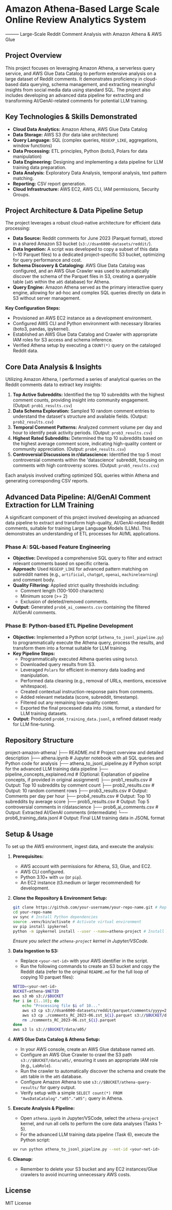 # Amazon Athena-Based Large Scale Online Review Analytics System

——— Large-Scale Reddit Comment Analysis with Amazon Athena & AWS Glue

## Project Overview

This project focuses on leveraging Amazon Athena, a serverless query service, and AWS Glue Data Catalog to perform extensive analysis on a large dataset of Reddit comments. It demonstrates proficiency in cloud-based data querying, schema management, and extracting meaningful insights from social media data using standard SQL. The project also includes developing an advanced data pipeline for extracting and transforming AI/GenAI-related comments for potential LLM training.

## Key Technologies & Skills Demonstrated

*   **Cloud Data Analytics:** Amazon Athena, AWS Glue Data Catalog
*   **Data Storage:** AWS S3 (for data lake architecture)
*   **Query Language:** SQL (complex queries, `REGEXP_LIKE`, aggregations, window functions)
*   **Data Processing:** ETL principles, Python (boto3, Polars for data manipulation)
*   **Data Engineering:** Designing and implementing a data pipeline for LLM training data preparation.
*   **Data Analysis:** Exploratory Data Analysis, temporal analysis, text pattern matching.
*   **Reporting:** CSV report generation.
*   **Cloud Infrastructure:** AWS EC2, AWS CLI, IAM permissions, Security Groups.

## Project Architecture & Data Pipeline Setup

The project leverages a robust cloud-native architecture for efficient data processing:

*   **Data Source:** Reddit comments for June 2023 (Parquet format), stored in a shared Amazon S3 bucket (`s3://dsan6000-datasets/reddit/`).
*   **Data Ingestion:** A script was developed to copy a subset of this data (~10 Parquet files) to a dedicated project-specific S3 bucket, optimizing for query performance and cost.
*   **Schema Discovery & Cataloging:** AWS Glue Data Catalog was configured, and an AWS Glue Crawler was used to automatically discover the schema of the Parquet files in S3, creating a queryable table (`a05` within the `a05` database) for Athena.
*   **Query Engine:** Amazon Athena served as the primary interactive query engine, allowing for ad-hoc and complex SQL queries directly on data in S3 without server management.

**Key Configuration Steps:**
*   Provisioned an AWS EC2 instance as a development environment.
*   Configured AWS CLI and Python environment with necessary libraries (boto3, pandas, ipykernel).
*   Established an AWS Glue Data Catalog and Crawler with appropriate IAM roles for S3 access and schema inference.
*   Verified Athena setup by executing a `COUNT(*)` query on the cataloged Reddit data.

## Core Data Analysis & Insights

Utilizing Amazon Athena, I performed a series of analytical queries on the Reddit comments data to extract key insights:

1.  **Top Active Subreddits:** Identified the top 10 subreddits with the highest comment counts, providing insight into community engagement. (Output: `prob1_results.csv`)
2.  **Data Schema Exploration:** Sampled 10 random comment entries to understand the dataset's structure and available fields. (Output: `prob2_results.csv`)
3.  **Temporal Comment Patterns:** Analyzed comment volume per day and hour to identify peak activity periods. (Output: `prob3_results.csv`)
4.  **Highest Rated Subreddits:** Determined the top 10 subreddits based on the highest average comment score, indicating high-quality content or community appreciation. (Output: `prob4_results.csv`)
5.  **Controversial Discussions in r/datascience:** Identified the top 5 most controversial comments within the 'datascience' subreddit, focusing on comments with high controversy scores. (Output: `prob5_results.csv`)

Each analysis involved crafting optimized SQL queries within Athena and generating corresponding CSV reports.

## Advanced Data Pipeline: AI/GenAI Comment Extraction for LLM Training

A significant component of this project involved developing an advanced data pipeline to extract and transform high-quality, AI/GenAI-related Reddit comments, suitable for training Large Language Models (LLMs). This demonstrates an understanding of ETL processes for AI/ML applications.

### Phase A: SQL-based Feature Engineering

*   **Objective:** Developed a comprehensive SQL query to filter and extract relevant comments based on specific criteria.
*   **Approach:** Used `REGEXP_LIKE` for advanced pattern matching on subreddit names (e.g., `artificial`, `chatgpt`, `openai`, `machinelearning`) and comment body.
*   **Quality Filtering:** Applied strict quality thresholds including:
    *   Comment length (100-1000 characters)
    *   Minimum score (>= 2)
    *   Exclusion of deleted/removed comments.
*   **Output:** Generated `prob6_ai_comments.csv` containing the filtered AI/GenAI comments.

### Phase B: Python-based ETL Pipeline Development

*   **Objective:** Implemented a Python script (`athena_to_jsonl_pipeline.py`) to programmatically execute the Athena query, process the results, and transform them into a format suitable for LLM training.
*   **Key Pipeline Steps:**
    *   Programmatically executed Athena queries using `boto3`.
    *   Downloaded query results from S3.
    *   Leveraged `Polars` for efficient in-memory data loading and manipulation.
    *   Performed data cleaning (e.g., removal of URLs, mentions, excessive whitespace).
    *   Created contextual instruction-response pairs from comments.
    *   Added relevant metadata (score, subreddit, timestamp).
    *   Filtered out any remaining low-quality content.
    *   Exported the final processed data into `JSONL` format, a standard for LLM training datasets.
*   **Output:** Produced `prob6_training_data.jsonl`, a refined dataset ready for LLM fine-tuning.

## Repository Structure

project-amazon-athena/
├── README.md # Project overview and detailed description
├── athena.ipynb # Jupyter notebook with all SQL queries and Python code for analysis
├── athena_to_jsonl_pipeline.py # Python script for the advanced LLM training data pipeline
├── pipeline_concepts_explained.md # (Optional: Explanation of pipeline concepts, if provided in original assignment)
├── prob1_results.csv # Output: Top 10 subreddits by comment count
├── prob2_results.csv # Output: 10 random comment rows
├── prob3_results.csv # Output: Comments per day per hour
├── prob4_results.csv # Output: Top 10 subreddits by average score
├── prob5_results.csv # Output: Top 5 controversial comments in r/datascience
├── prob6_ai_comments.csv # Output: Extracted AI/GenAI comments (intermediate)
└── prob6_training_data.jsonl # Output: Final LLM training data in JSONL format

## Setup & Usage

To set up the AWS environment, ingest data, and execute the analysis:

1.  **Prerequisites:**
    *   AWS account with permissions for Athena, S3, Glue, and EC2.
    *   AWS CLI configured.
    *   Python 3.10+ with `uv` (or `pip`).
    *   An EC2 instance (t3.medium or larger recommended) for development.

2.  **Clone the Repository & Environment Setup:**
    ```bash
    git clone https://github.com/your-username/your-repo-name.git # Replace with your actual repo URL
    cd your-repo-name
    uv sync # Install Python dependencies
    source .venv/bin/activate # Activate virtual environment
    uv pip install ipykernel
    python -m ipykernel install --user --name=athena-project # Install Jupyter kernel
    ```
    *Ensure you select the `athena-project` kernel in Jupyter/VSCode.*

3.  **Data Ingestion to S3:**
    *   Replace `<your-net-id>` with your AWS identifier in the script.
    *   Run the following commands to create an S3 bucket and copy the Reddit data (refer to the original `README.md` for the full loop of copying 10 parquet files):
    ```bash
    NETID=<your-net-id>
    BUCKET=athena-$NETID
    aws s3 mb s3://$BUCKET
    for i in {1..10}; do
        echo "Processing file $i of 10..."
        aws s3 cp s3://dsan6000-datasets/reddit/parquet/comments/yyyy=2023/mm=06/comments_RC_2023-06.zst_${i}.parquet ./comments_RC_2023-06.zst_${i}.parquet --request-payer
        aws s3 cp ./comments_RC_2023-06.zst_${i}.parquet s3://$BUCKET/data/a05/
        rm ./comments_RC_2023-06.zst_${i}.parquet
    done
    aws s3 ls s3://$BUCKET/data/a05/
    ```

4.  **AWS Glue Data Catalog & Athena Setup:**
    *   In your AWS console, create an AWS Glue database named `a05`.
    *   Configure an AWS Glue Crawler to crawl the S3 path `s3://$BUCKET/data/a05/`, ensuring it uses an appropriate IAM role (e.g., `LabRole`).
    *   Run the crawler to automatically discover the schema and create the `a05` table in the `a05` database.
    *   Configure Amazon Athena to use `s3://$BUCKET/athena-query-results/` for query output.
    *   Verify setup with a simple `SELECT count(*) FROM "AwsDataCatalog"."a05"."a05";` query in Athena.

5.  **Execute Analysis & Pipeline:**
    *   Open `athena.ipynb` in Jupyter/VSCode, select the `athena-project` kernel, and run all cells to perform the core data analyses (Tasks 1-5).
    *   For the advanced LLM training data pipeline (Task 6), execute the Python script:
    ```bash
    uv run python athena_to_jsonl_pipeline.py --net-id <your-net-id>
    ```

6.  **Cleanup:**
    *   Remember to delete your S3 bucket and any EC2 instances/Glue crawlers to avoid incurring unnecessary AWS costs.

## License

MIT License
